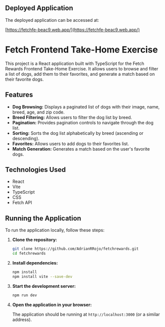 ## Deployed Application

The deployed application can be accessed at:

[https://fetchfe-beac9.web.app/](https://fetchfe-beac9.web.app/)

# Fetch Frontend Take-Home Exercise

This project is a React application built with TypeScript for the Fetch Rewards Frontend Take-Home Exercise. It allows users to browse and filter a list of dogs, add them to their favorites, and generate a match based on their favorite dogs.

## Features

*   **Dog Browsing:** Displays a paginated list of dogs with their image, name, breed, age, and zip code.
*   **Breed Filtering:** Allows users to filter the dog list by breed.
*   **Pagination:** Provides pagination controls to navigate through the dog list.
*   **Sorting:** Sorts the dog list alphabetically by breed (ascending or descending).
*   **Favorites:** Allows users to add dogs to their favorites list.
*   **Match Generation:** Generates a match based on the user's favorite dogs.

## Technologies Used

*   React
*   Vite
*   TypeScript
*   CSS
*   Fetch API

## Running the Application

To run the application locally, follow these steps:

1.  **Clone the repository:**

    ```bash
    git clone https://github.com/AdrianRRojo/fetchrewards.git
    cd fetchrewards
    ```

2.  **Install dependencies:**

    ```bash
    npm install  
    npm install vite --save-dev
    ```

3.  **Start the development server:**

    ```bash
    npm run dev 
    ```

4.  **Open the application in your browser:**

    The application should be running at `http://localhost:3000` (or a similar address).


